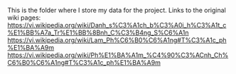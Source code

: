 This is the folder where I store my data for the project.
Links to the original wiki pages:
  https://vi.wikipedia.org/wiki/Danh_s%C3%A1ch_b%C3%A0i_h%C3%A1t_c%E1%BB%A7a_Tr%E1%BB%8Bnh_C%C3%B4ng_S%C6%A1n
  https://vi.wikipedia.org/wiki/Lam_Ph%C6%B0%C6%A1ng#T%C3%A1c_ph%E1%BA%A9m
  https://vi.wikipedia.org/wiki/Ph%E1%BA%A1m_%C4%90%C3%ACnh_Ch%C6%B0%C6%A1ng#T%C3%A1c_ph%E1%BA%A9m
